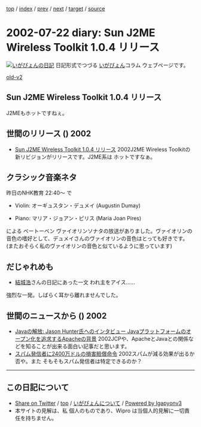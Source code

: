 [top](../index.html) 
 / [index](index.html) 
 / [prev](ig020719.html) 
 / [next](ig020723.html) 
 / [target](http://www.igapyon.jp/igapyon/diary/2002/ig020722.html) 
 / [source](https://github.com/igapyon/diary/blob/master/2002/ig020722.src.md) 

2002-07-22 diary: Sun J2ME Wireless Toolkit 1.0.4 リリース
=====================================================================================================
[![いがぴょんの日記](http://www.igapyon.jp/igapyon/diary/images/iga200306s.jpg "いがぴょん")](http://www.igapyon.jp/igapyon/diary/memo/memoigapyon.html) 日記形式でつづる [いがぴょん](http://www.igapyon.jp/igapyon/diary/memo/memoigapyon.html)コラム ウェブページです。

[old-v2](ig020722-orig.html)

## Sun J2ME Wireless Toolkit 1.0.4 リリース

J2MEもホットですねぇ。


## 世間のリリース () 2002

* [Sun J2ME Wireless Toolkit 1.0.4 リリース](http://java.sun.com/products/j2mewtoolkit/ja_download-1_0_4.html)  2002J2ME Wireless Toolkitの新リビジョンがリリースです。J2ME系は ホットですなぁ。

## クラシック音楽ネタ

昨日のNHK教育 22:40～ で 

* Violin: オーギュスタン・デュメイ (Augustin Dumay)
  
* Piano: マリア・ジョアン・ピリス (Maria Joan Pires)

による ベートーベン ヴァイオリンソナタの放送がありました。ヴァイオリンの音色の嗜好として、デュメイさんのヴァイオリンの音色はとっても好きです。(またおそらく私のヴァイオリンの音色と似ているように思っています)

## だじゃれめも

* [結城浩](http://www.hyuki.com/)さんの日記にあった一文
  われ主をアイス……

強烈な一発。しばらく耳から離れませんでした。

## 世間のニュースから () 2002

* [Javaの解放: Jason Hunter氏へのインタビュー Javaプラットフォームのオープン化を追求するApacheの背景](http://www-6.ibm.com/jp/developerworks/java/020621/j_j-hunter.html)  2002JCPや、ApacheとJavaとの関係などを知ることが出来る面白い記事だと思います。
* [スパム発信者に2400万ドルの損害賠償命令](http://www.zdnet.co.jp/news/0207/20/nebt_03.html)  2002スパムが減る効果が出るか否や。また そもそもスパム発信者は特定できるのか？


----------------------------------------------------------------------------------------------------

## この日記について

* [Share on Twitter](https://twitter.com/intent/tweet?hashtags=igapyon%2Cdiary%2C%E3%81%84%E3%81%8C%E3%81%B4%E3%82%87%E3%82%93&text=Sun+J2ME+Wireless+Toolkit+1.0.4+%E3%83%AA%E3%83%AA%E3%83%BC%E3%82%B9&url=http%3A%2F%2Fwww.igapyon.jp%2Figapyon%2Fdiary%2F2002%2Fig020722.html) / [top](../index.html) / [いがぴょんについて](http://www.igapyon.jp/igapyon/diary/memo/memoigapyon.html) / [Powered by Igapyonv3](https://github.com/igapyon/igapyonv3)
* 本サイトの見解は、私 個人のものであり、Wipro は当個人的見解に一切責任を持ちません。 
